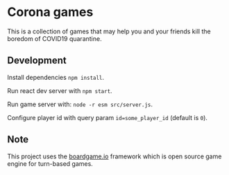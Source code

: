 # Corona games

This is a collection of games that may help you and your friends kill the boredom of COVID19 quarantine.


## Development 
Install dependencies `npm install`.

Run react dev server with `npm start`.

Run game server with: `node -r esm src/server.js`.

Configure player id with query param `id=some_player_id` (default is `0`).

## Note
This project uses the [boardgame.io](https://boardgame.io) framework which is open source game engine for turn-based games.
